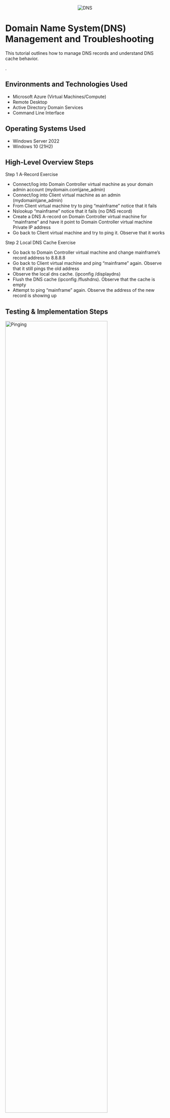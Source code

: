 <p align="center">
<img src="https://i.imgur.com/RtQ7SeN.png" alt="DNS"/>
</p>

<h1>Domain Name System(DNS) Management and Troubleshooting </h1>
This tutorial outlines how to manage DNS records and understand DNS cache behavior.

.<br />

<h2>Environments and Technologies Used</h2>

- Microsoft Azure (Virtual Machines/Compute)
- Remote Desktop
- Active Directory Domain Services
- Command Line Interface

<h2>Operating Systems Used </h2>

- Windows Server 2022
- Windows 10 (21H2)

<h2>High-Level Overview Steps</h2>

Step 1 A-Record Exercise
  - Connect/log into Domain Controller virtual machine as your domain admin account (mydomain.com\jane_admin)
  - Connect/log into Client virtual machine as an admin (mydomain\jane_admin)
  - From Client virtual machine try to ping “mainframe” notice that it fails
  - Nslookup “mainframe” notice that it fails (no DNS record)
  - Create a DNS A-record on Domain Controller virtual machine for “mainframe” and have it point to Domain Controller virtual machine Private IP address
  - Go back to Client virtual machine and try to ping it. Observe that it works


Step 2 Local DNS Cache Exercise
  - Go back to Domain Controller virtual machine and change mainframe’s record address to 8.8.8.8
  - Go back to Client virtual machine and ping “mainframe” again. Observe that it still pings the old address
  - Observe the local dns cache. (ipconfig /displaydns)
  - Flush the DNS cache (ipconfig /flushdns). Observe that the cache is empty
  - Attempt to ping “mainframe” again. Observe the address of the new record is showing up



<h2>Testing & Implementation Steps</h2>

<p>
<img src="https://i.imgur.com/gJwk8Js.png" height="80%" width="80%" alt="Pinging"/>
</p>
<p>
DNS converts computer names to IP address. I attempted to ping(check for connectivity) to "mainframe." There was no connectivity because there is no DNS record for "mainframe."  
</p>
<br />

<p>
<img src="https://i.imgur.com/tpmb2Vi.png" height="80%" width="80%" alt="Create Mainframe DNS record"/>
</p>
<p>
I created an A-Record titled "mainframe." I made the IP Address the same as my static IP Address for my Domain Controller just to ensure I could ping it successfully.
</p>
<br />

<p>
<img src="https://i.imgur.com/wTdB4k0.png" height="80%" width="80%" alt="Successful Ping"/>
</p>
<p>
I was able to ping the "mainframe" after creating the A-Record. 
  
  
  <img src="https://i.imgur.com/7zWb6n9.png" height="80%" width="80%" alt="Changed Mainframe IP Address"/>
</p>
<p>
I changed the IP Address to 8.8.8.8. I wanted to check and see if I would still be able to successfully ping "mainframe."
</p>

<img src="https://i.imgur.com/XNOu0zs.png" height="80%" width="80%" alt="Ping Successful due to local cache"/>
</p>
<p>
 I was able to ping "mainframe" successfully. When I checked the IP Address associated with the ping it was still pointing to the old IP Address from when I intially created the A-Record. The new IP Address is 8.8.8.8. DNS checks the local cache,  then local host file, and lastly checks DNS.
</p>

<img src="https://i.imgur.com/IFEn7qD.png" height="80%" width="80%" alt="Flush DNS"/>
</p>
<p>
I flushed the DNS server to clear the local cache. You have to run the CLI as an admin to flush the DNS server. I wanted to observe what would happen after clearing the local cache. I was able to ping the "mainframe" successfully. The IP Address has been updated to 8.8.8.8. 
</p>
</p>
</p>
</p>
This lab really helped solidify my knowledge of the Domain Name System. I was able to see exactly how the system works in real time.
</p>

